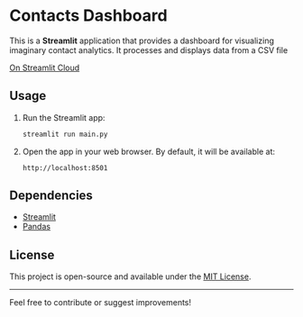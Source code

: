 # Contacts Dashboard

This is a **Streamlit** application that provides a dashboard for visualizing imaginary contact analytics. It processes and displays data from a CSV file

[On Streamlit Cloud](https://contacs-dashboard-rb.streamlit.app/)

## Usage

1. Run the Streamlit app:
   ```bash
   streamlit run main.py
   ```

2. Open the app in your web browser. By default, it will be available at:
   ```
   http://localhost:8501

## Dependencies
- [Streamlit](https://streamlit.io/)
- [Pandas](https://pandas.pydata.org/)

## License

This project is open-source and available under the [MIT License](LICENSE).

---

Feel free to contribute or suggest improvements!